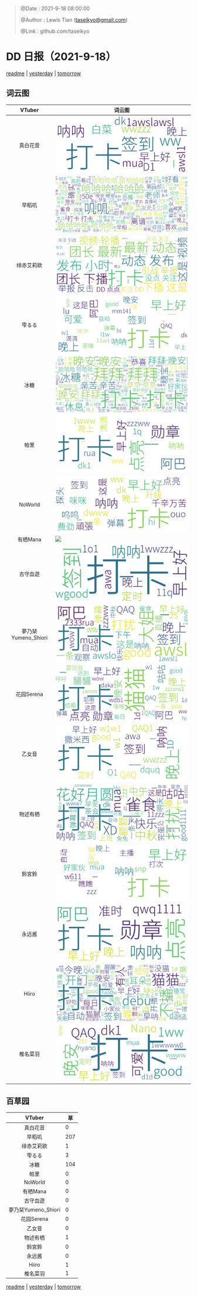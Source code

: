 > @Date    : 2021-9-18 08:00:00
>
> @Author  : Lewis Tian (taseikyo@gmail.com)
>
> @Link    : github.com/taseikyo

# DD 日报（2021-9-18）

[readme](../README.md) | [yesterday](2021-9-17.md) | [tomorrow](2021-9-19.md)

## 词云图

|VTuber|词云图|
|:-:|-|
|真白花音|![](../../images/daily/21402309_2021-9-18_purge_wordcloud.png)|
|早稻叽|![](../../images/daily/41682_2021-9-18_purge_wordcloud.png)|
|绯赤艾莉欧|![](../../images/daily/21396545_2021-9-18_purge_wordcloud.png)|
|雫るる|![](../../images/daily/21013446_2021-9-18_purge_wordcloud.png)|
|冰糖|![](../../images/daily/876396_2021-9-18_purge_wordcloud.png)|
|帕里|![](../../images/daily/4895312_2021-9-18_purge_wordcloud.png)|
|NoWorld|![](../../images/daily/21448649_2021-9-18_purge_wordcloud.png)|
|有栖Mana|![](../../images/daily/6542258_2021-9-18_purge_wordcloud.png)|
|古守血遊|![](../../images/daily/8725120_2021-9-18_purge_wordcloud.png)|
|夢乃栞Yumeno_Shiori|![](../../images/daily/14052636_2021-9-18_purge_wordcloud.png)|
|花园Serena|![](../../images/daily/14327465_2021-9-18_purge_wordcloud.png)|
|乙女音|![](../../images/daily/21320551_2021-9-18_purge_wordcloud.png)|
|物述有栖|![](../../images/daily/21449083_2021-9-18_purge_wordcloud.png)|
|鈴宮鈴|![](../../images/daily/21685677_2021-9-18_purge_wordcloud.png)|
|永远酱|![](../../images/daily/21701071_2021-9-18_purge_wordcloud.png)|
|Hiiro|![](../../images/daily/21919321_2021-9-18_purge_wordcloud.png)|
|椎名菜羽|![](../../images/daily/22347054_2021-9-18_purge_wordcloud.png)|

## 百草园

|VTuber|草|
|:-:|-|
|真白花音|0|
|早稻叽|207|
|绯赤艾莉欧|1|
|雫るる|3|
|冰糖|104|
|帕里|0|
|NoWorld|0|
|有栖Mana|0|
|古守血遊|0|
|夢乃栞Yumeno_Shiori|0|
|花园Serena|0|
|乙女音|0|
|物述有栖|1|
|鈴宮鈴|0|
|永远酱|0|
|Hiiro|1|
|椎名菜羽|1|

[readme](../README.md) | [yesterday](2021-9-17.md) | [tomorrow](2021-9-19.md)
